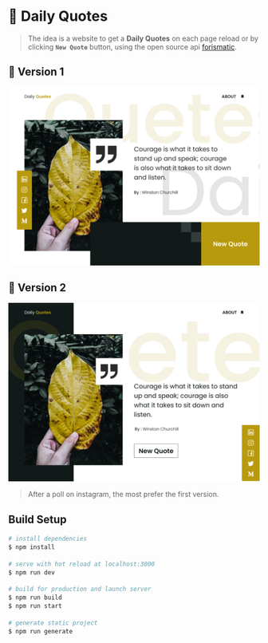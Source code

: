 # :scroll: Daily Quotes

> The idea is a website to get a **Daily Quotes** on each page reload or by clicking **`New Quote`** button, using the open source api [forismatic](http://forismatic.com).

## :1st_place_medal: Version 1

![Daily Quotes, version 1](assets/Templates/v1.png)

## :2nd_place_medal: Version 2

![Daily Quotes, version 2](assets/Templates/v2.png)

> After a poll on instagram, the most prefer the first version.

## Build Setup

```bash
# install dependencies
$ npm install

# serve with hot reload at localhost:3000
$ npm run dev

# build for production and launch server
$ npm run build
$ npm run start

# generate static project
$ npm run generate
```
